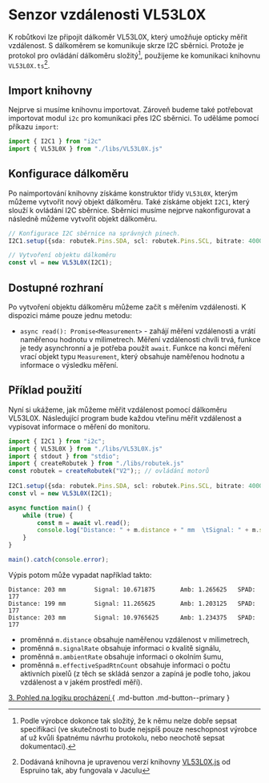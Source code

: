 # Senzor vzdálenosti VL53L0X

K robůtkovi lze připojit dálkoměr VL53L0X, který umožňuje opticky měřit vzdálenost. S dálkoměrem se komunikuje skrze I2C sběrnici. Protože je protokol pro ovládání dálkoměru složitý[^1], použijeme ke komunikaci knihovnu `VL53L0X.ts`[^2].

[^1]: Podle výrobce dokonce tak složitý, že k němu nelze dobře sepsat specifikaci (ve skutečnosti to bude nejspíš pouze neschopnost výrobce ať už kvůli špatnému návrhu protokolu, nebo neochotě sepsat dokumentaci).

[^2]: Dodávaná knihovna je upravenou verzí knihovny [VL53L0X.js](https://www.espruino.com/VL53L0X) od Espruino tak, aby fungovala v Jaculu

## Import knihovny

Nejprve si musíme knihovnu importovat. Zároveň budeme také potřebovat importovat modul `i2c` pro komunikaci přes I2C sběrnici. To uděláme pomocí příkazu `import`:

```ts
import { I2C1 } from "i2c"
import { VL53L0X } from "./libs/VL53L0X.js"
```

## Konfigurace dálkoměru

Po naimportování knihovny získáme konstruktor třídy `VL53L0X`, kterým můžeme vytvořit nový objekt dálkoměru. Také získáme objekt `I2C1`, který slouží k ovládání I2C sběrnice. Sběrnici musíme nejprve nakonfigurovat a následně můžeme vytvořit objekt dálkoměru.

```ts
// Konfigurace I2C sběrnice na správných pinech.
I2C1.setup({sda: robutek.Pins.SDA, scl: robutek.Pins.SCL, bitrate: 400000});

// Vytvoření objektu dálkoměru
const vl = new VL53L0X(I2C1);
```

## Dostupné rozhraní

Po vytvoření objektu dálkoměru můžeme začít s měřením vzdálenosti. K dispozici máme pouze jednu metodu:

- `async read(): Promise<Measurement>` - zahájí měření vzdálenosti a vrátí naměřenou hodnotu v milimetrech. Měření vzdálenosti chvíli trvá, funkce je tedy asynchronní a je potřeba použít `await`. Funkce na konci měření vrací objekt typu `Measurement`, který obsahuje naměřenou hodnotu a informace o výsledku měření.


## Příklad použití

Nyní si ukážeme, jak můžeme měřit vzdálenost pomocí dálkoměru VL53L0X. Následující program bude každou vteřinu měřit vzdálenost a vypisovat informace o měření do monitoru.

```ts
import { I2C1 } from "i2c";
import { VL53L0X } from "./libs/VL53L0X.js"
import { stdout } from "stdio";
import { createRobutek } from "./libs/robutek.js"
const robutek = createRobutek("V2");; // ovládání motorů
    
I2C1.setup({sda: robutek.Pins.SDA, scl: robutek.Pins.SCL, bitrate: 400000});
const vl = new VL53L0X(I2C1);

async function main() {
    while (true) {
        const m = await vl.read();
        console.log("Distance: " + m.distance + " mm  \tSignal: " + m.signalRate + "\tAmb: " + m.ambientRate + "\tSPAD: " + m.effectiveSpadRtnCount);
    }
}

main().catch(console.error);
```

Výpis potom může vypadat například takto:

```
Distance: 203 mm        Signal: 10.671875       Amb: 1.265625   SPAD: 177
Distance: 199 mm        Signal: 11.265625       Amb: 1.203125   SPAD: 177
Distance: 203 mm        Signal: 10.9765625      Amb: 1.234375   SPAD: 177
```

- proměnná `m.distance` obsahuje naměřenou vzdálenost v milimetrech,
- proměnná `m.signalRate` obsahuje informaci o kvalitě signálu,
- proměnná `m.ambientRate` obsahuje informaci o okolním šumu,
- proměnná `m.effectiveSpadRtnCount` obsahuje informaci o počtu aktivních pixelů (z těch se skládá senzor a zapíná je podle toho, jakou vzdálenost a v jakém prostředí měří).


[3. Pohled na logiku procházení ](logic.md){ .md-button .md-button--primary }

<!-- 
[Pokročilý pohled na I2C ](../blokI2C/index.md){ .md-button }
-->